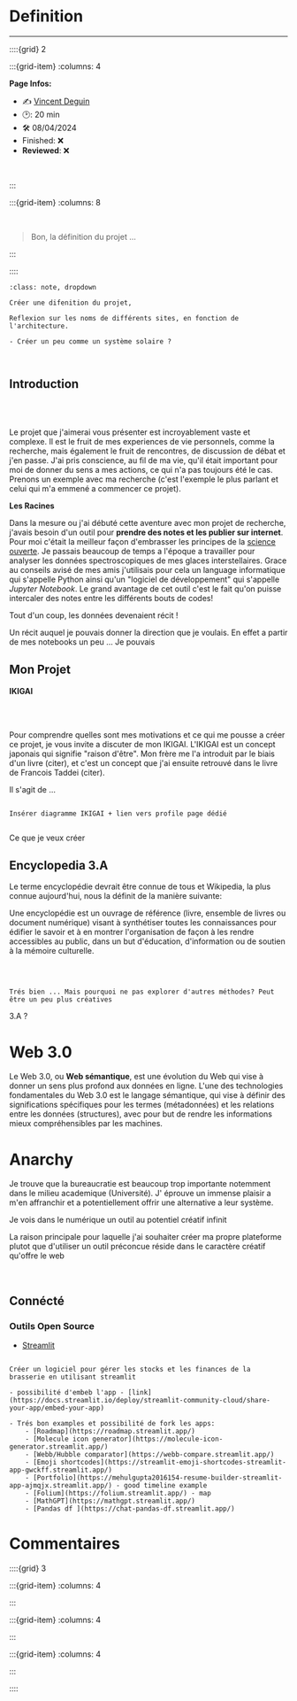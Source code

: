# Definition

***

::::{grid} 2

:::{grid-item}
:columns: 4

<div id="colour">
    
<strong>Page Infos:</strong>    
   
    
- ✍️ [Vincent Deguin](https://deugz.github.io/nb-profile/_build/html/intro.html )
- 🕑: 20 min <br>
- 🛠️ 08/04/2024 <br>     
- Finished: ❌    <br>   
- **Reviewed**: ❌<br>


</div>


<br>



:::

:::{grid-item}
:columns: 8

<br>

> Bon, la définition du projet ...
    


:::

::::

```{admonition} To do
:class: note, dropdown

Créer une difenition du projet, 

Reflexion sur les noms de différents sites, en fonction de l'architecture.

- Créer un peu comme un système solaire ?



```

## Introduction

<br>
<br>

Le projet que j'aimerai vous présenter est incroyablement vaste et complexe. Il est le fruit de mes experiences de vie personnels, comme la recherche, mais également le fruit de rencontres, de discussion de débat et j'en passe. J'ai pris conscience, au fil de ma vie, qu'il était important pour moi de donner du sens a mes actions, ce qui n'a pas toujours été le cas. Prenons un exemple avec ma recherche (c'est l'exemple le plus parlant et celui qui m'a emmené a commencer ce projet). 

<p class="emphase2"><strong>Les Racines</strong></p>

Dans la mesure ou j'ai débuté cette aventure avec mon projet de recherche, j'avais besoin d'un outil pour **prendre des notes et les publier sur internet**. Pour moi c'était la meilleur façon d'embrasser les principes de la [science ouverte](lien). Je passais beaucoup de temps a l'époque a travailler pour analyser les données spectroscopiques de mes glaces interstellaires. Grace au conseils avisé de mes amis j'utilisais pour cela un language informatique qui s'appelle Python ainsi qu'un "logiciel de développement" qui s'appelle *Jupyter Notebook*. Le grand avantage de cet outil c'est le fait qu'on puisse intercaler des notes entre les différents bouts de codes! 

<p class="emphase">Tout d'un coup, les données devenaient récit !</p>

Un récit auquel je pouvais donner la direction que je voulais. En effet a partir de mes notebooks un peu ... Je pouvais



## Mon Projet

<p class="emphase2"><strong>IKIGAI</strong></p>

<br>
<br>

Pour comprendre quelles sont mes motivations et ce qui me pousse a créer ce projet, je vous invite a discuter de mon IKIGAI. L'IKIGAI est un concept japonais qui signifie "raison d'être". Mon frère me l'a introduit par le biais d'un livre (citer), et c'est un concept que j'ai ensuite retrouvé dans le livre de Francois Taddei (citer).

Il s'agit de ...

```{note}

Insérer diagramme IKIGAI + lien vers profile page dédié


```


<p class="emphase">Ce que je veux créer</p>



## Encyclopedia 3.A

Le terme encyclopédie devrait être connue de tous et Wikipedia, la plus connue aujourd'hui, nous la définit de la manière suivante:

<p class="emphase">Une encyclopédie est un ouvrage de référence (livre, ensemble de livres ou document numérique) visant à synthétiser toutes les connaissances pour édifier le savoir et à en montrer l'organisation de façon à les rendre accessibles au public, dans un but d'éducation, d'information ou de soutien à la mémoire culturelle.</p>

<br>

```{admonition} Wikipedia

Trés bien ... Mais pourquoi ne pas explorer d'autres méthodes? Peut être un peu plus créatives 

```

<p class="emphase">3.A ?</p>

<div id="P1">
    
<div id="subdiv2">

<h1>Web <strong>3.</strong>0</h1>

Le Web 3.0, ou <strong>Web sémantique</strong>, est une évolution du Web qui vise à donner un sens plus profond aux données en ligne. L'une des technologies fondamentales du Web 3.0 est le langage sémantique, qui vise à définir des significations spécifiques pour les termes (métadonnées) et les relations entre les données (structures), avec pour but de rendre les informations mieux compréhensibles par les machines.   
    
</div>


<div id="subdiv2">
    
<h1>Anarchy</h1>

Je trouve que la bureaucratie est beaucoup trop importante notemment dans le milieu academique (Université). J' éprouve un immense plaisir a m'en affranchir et a potentiellement offrir une alternative a leur système. 
    
    
</div>
    
</div>




<p class="emphase">Je vois dans le numérique un outil au potentiel créatif infinit</p>

La raison principale pour laquelle j'ai souhaiter créer ma propre plateforme plutot que d'utiliser un outil préconcue réside dans le caractère créatif qu'offre le web 


<br>



## Connécté

### Outils Open Source

- [Streamlit](https://streamlit.io/)

```{note}

Créer un logiciel pour gérer les stocks et les finances de la brasserie en utilisant streamlit

- possibilité d'embeb l'app - [link](https://docs.streamlit.io/deploy/streamlit-community-cloud/share-your-app/embed-your-app)

- Trés bon examples et possibilité de fork les apps:
    - [Roadmap](https://roadmap.streamlit.app/)
    - [Molecule icon generator](https://molecule-icon-generator.streamlit.app/)
    - [Webb/Hubble comparator](https://webb-compare.streamlit.app/)
    - [Emoji shortcodes](https://streamlit-emoji-shortcodes-streamlit-app-gwckff.streamlit.app/)
    - [Portfolio](https://mehulgupta2016154-resume-builder-streamlit-app-ajmqjx.streamlit.app/) - good timeline example
    - [Folium](https://folium.streamlit.app/) - map
    - [MathGPT](https://mathgpt.streamlit.app/)
    - [Pandas df ](https://chat-pandas-df.streamlit.app/)
```





# Commentaires


<script src="https://utteranc.es/client.js"
        repo="Deugz/Encyclopedia-Home"
        issue-term="pathname"
        theme="github-light"
        crossorigin="anonymous"
        async>
</script>


::::{grid} 3

:::{grid-item}
:columns: 4

:::

:::{grid-item}
:columns: 4

<script type='text/javascript' src='https://storage.ko-fi.com/cdn/widget/Widget_2.js'></script><script type='text/javascript'>kofiwidget2.init('Buy me a coffee', '#317315', 'O4O6EZO78');kofiwidget2.draw();</script> 

:::

:::{grid-item}
:columns: 4

:::

::::



